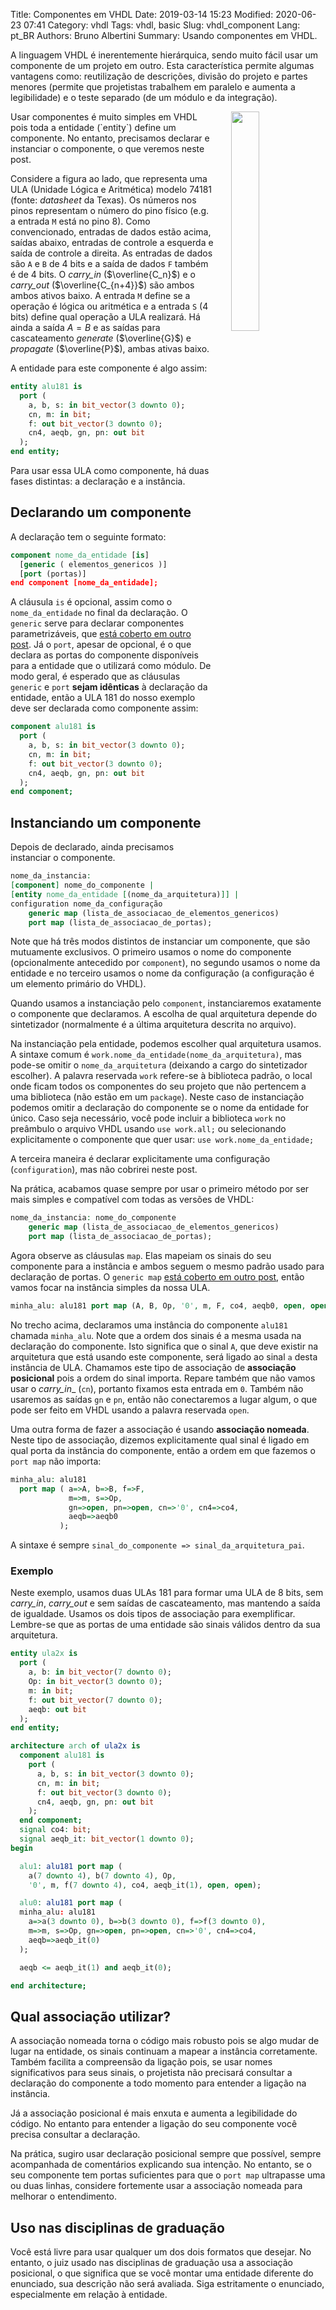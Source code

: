Title: Componentes em VHDL
Date: 2019-03-14 15:23
Modified: 2020-06-23 07:41
Category: vhdl
Tags: vhdl, basic
Slug: vhdl_component
Lang: pt_BR
Authors: Bruno Albertini
Summary: Usando componentes em VHDL.

A linguagem VHDL é inerentemente hierárquica, sendo muito fácil usar um componente de um projeto em outro. Esta característica permite algumas vantagens como: reutilização de descrições, divisão do projeto e partes menores (permite que projetistas trabalhem em paralelo e aumenta a legibilidade) e o teste separado (de um módulo e da integração).

<img src='{static}/images/vhdl/74181simbolo.png' width="30%" align="right" style="padding-left:5%" />
Usar componentes é muito simples em VHDL pois toda a entidade (`entity`) define um componente. No entanto, precisamos declarar e instanciar o componente, o que veremos neste post.

Considere a figura ao lado, que representa uma ULA (Unidade Lógica e Aritmética) modelo 74181 (fonte: _datasheet_ da Texas). Os números nos pinos representam o número do pino físico (e.g. a entrada `M` está no pino 8). Como convencionado, entradas de dados estão acima, saídas abaixo, entradas de controle a esquerda e saída de controle a direita. As entradas de dados são `A` e `B` de 4 bits e a saída de dados `F` também é de 4 bits. O _carry_in_ ($\overline{C_n}$) e o _carry_out_ ($\overline{C_{n+4}}$) são ambos ambos ativos baixo. A entrada `M` define se a operação é lógica ou aritmética e a entrada `S` (4 bits) define qual operação a ULA realizará. Há ainda a saída $A=B$ e as saídas para cascateamento _generate_ ($\overline{G}$) e _propagate_ ($\overline{P}$), ambas ativas baixo.

A entidade para este componente é algo assim:
```vhdl
entity alu181 is
  port (
    a, b, s: in bit_vector(3 downto 0);
    cn, m: in bit;
    f: out bit_vector(3 downto 0);
    cn4, aeqb, gn, pn: out bit
  );
end entity;
```

Para usar essa ULA como componente, há duas fases distintas: a declaração e a instância.

## Declarando um componente

A declaração tem o seguinte formato:
```vhdl
component nome_da_entidade [is]
  [generic ( elementos_genericos )]
  [port (portas)]
end component [nome_da_entidade];
```

A cláusula `is` é opcional, assim como o `nome_da_entidade` no final da declaração. O `generic` serve para declarar componentes parametrizáveis, que [está coberto em outro post]({filename}./l_generic_pt.md). Já o `port`, apesar de opcional, é o que declara as portas do componente disponíveis para a entidade que o utilizará como módulo. De modo geral, é esperado que as cláusulas `generic` e `port` **sejam idênticas** à declaração da entidade, então a ULA 181 do nosso exemplo deve ser declarada como componente assim:
```vhdl
component alu181 is
  port (
    a, b, s: in bit_vector(3 downto 0);
    cn, m: in bit;
    f: out bit_vector(3 downto 0);
    cn4, aeqb, gn, pn: out bit
  );
end component;
```

## Instanciando um componente

Depois de declarado, ainda precisamos instanciar o componente.

```vhdl
nome_da_instancia:
[component] nome_do_componente |
[entity nome_da_entidade [(nome_da_arquitetura)]] |
configuration nome_da_configuração
	generic map (lista_de_associacao_de_elementos_genericos)
	port map (lista_de_associacao_de_portas);
```

Note que há três modos distintos de instanciar um componente, que são mutuamente exclusivos. O primeiro usamos o nome do componente (opcionalmente antecedido por `component`), no segundo usamos o nome da entidade e no terceiro usamos o nome da configuração (a configuração é um elemento primário do VHDL).

Quando usamos a instanciação pelo `component`, instanciaremos exatamente o componente que declaramos. A escolha de qual arquitetura depende do sintetizador (normalmente é a última arquitetura descrita no arquivo).

Na instanciação pela entidade, podemos escolher qual arquitetura usamos. A sintaxe comum é `work.nome_da_entidade(nome_da_arquitetura)`, mas pode-se omitir o `nome_da_arquitetura` (deixando a cargo do sintetizador escolher). A palavra reservada `work` refere-se à biblioteca padrão, o local onde ficam todos os componentes do seu projeto que não pertencem a uma biblioteca (não estão em um `package`). Neste caso de instanciação podemos omitir a declaração do componente se o nome da entidade for único. Caso seja necessário, você pode incluir a biblioteca `work` no preâmbulo o arquivo VHDL usando `use work.all;` ou selecionando explicitamente o componente que quer usar: `use work.nome_da_entidade;`

A terceira maneira é declarar explicitamente uma configuração (`configuration`), mas não cobrirei neste post.

Na prática, acabamos quase sempre por usar o primeiro método por ser mais simples e compatível com todas as versões de VHDL:
```vhdl
nome_da_instancia: nome_do_componente
	generic map (lista_de_associacao_de_elementos_genericos)
	port map (lista_de_associacao_de_portas);
```

Agora observe as cláusulas `map`. Elas mapeiam os sinais do seu componente para a instância e ambos seguem o mesmo padrão usado para declaração de portas. O `generic map` [está coberto em outro post]({filename}./l_generic_pt.md), então vamos focar na instância simples da nossa ULA.

```vhdl
minha_alu: alu181 port map (A, B, Op, '0', m, F, co4, aeqb0, open, open);
```

No trecho acima, declaramos uma instância do componente `alu181` chamada `minha_alu`. Note que a ordem dos sinais é a mesma usada na declaração do componente. Isto significa que o sinal `A`, que deve existir na arquitetura que está usando este componente, será ligado ao sinal `a` desta instância de ULA. Chamamos este tipo de associação de **associação posicional** pois a ordem do sinal importa. Repare também que não vamos usar o _carry_in__ (`cn`), portanto fixamos esta entrada em `0`. Também não usaremos as saídas `gn` e `pn`, então não conectaremos a lugar algum, o que pode ser feito em VHDL usando a palavra reservada `open`.

Uma outra forma de fazer a associação é usando **associação nomeada**. Neste tipo de associação, dizemos explicitamente qual sinal é ligado em qual porta da instância do componente, então a ordem em que fazemos o `port map` não importa:
```vhdl
minha_alu: alu181
  port map ( a=>A, b=>B, f=>F,
             m=>m, s=>Op,
             gn=>open, pn=>open, cn=>'0', cn4=>co4,
             aeqb=>aeqb0
           );
```

A sintaxe é sempre `sinal_do_componente => sinal_da_arquitetura_pai`.


### Exemplo

Neste exemplo, usamos duas ULAs 181 para formar uma ULA de 8 bits, sem _carry_in_, _carry_out_ e sem saídas de cascateamento, mas mantendo a saída de igualdade. Usamos os dois tipos de associação para exemplificar. Lembre-se que as portas de uma entidade são sinais válidos dentro da sua arquitetura.

```vhdl
entity ula2x is
  port (
    a, b: in bit_vector(7 downto 0);
    Op: in bit_vector(3 downto 0);
    m: in bit;
    f: out bit_vector(7 downto 0);
    aeqb: out bit
  );
end entity;

architecture arch of ula2x is
  component alu181 is
    port (
      a, b, s: in bit_vector(3 downto 0);
      cn, m: in bit;
      f: out bit_vector(3 downto 0);
      cn4, aeqb, gn, pn: out bit
    );
  end component;
  signal co4: bit;
  signal aeqb_it: bit_vector(1 downto 0);
begin

  alu1: alu181 port map (
    a(7 downto 4), b(7 downto 4), Op,
    '0', m, f(7 downto 4), co4, aeqb_it(1), open, open);

  alu0: alu181 port map (
  minha_alu: alu181
    a=>a(3 downto 0), b=>b(3 downto 0), f=>f(3 downto 0),
    m=>m, s=>Op, gn=>open, pn=>open, cn=>'0', cn4=>co4,
    aeqb=>aeqb_it(0)
  );

  aeqb <= aeqb_it(1) and aeqb_it(0);

end architecture;
```

## Qual associação utilizar?
A associação nomeada torna o código mais robusto pois se algo mudar de lugar na entidade, os sinais continuam a mapear a instância corretamente. Também facilita a compreensão da ligação pois, se usar nomes significativos para seus sinais, o projetista não precisará consultar a declaração do componente a todo momento para entender a ligação na instância.  

Já a associação posicional é mais enxuta e aumenta a legibilidade do código. No entanto para entender a ligação do seu componente você precisa consultar a declaração.

Na prática, sugiro usar declaração posicional sempre que possível, sempre acompanhada de comentários explicando sua intenção. No entanto, se o seu componente tem portas suficientes para que o `port map` ultrapasse uma ou duas linhas, considere fortemente usar a associação nomeada para melhorar o entendimento.


## Uso nas disciplinas de graduação
Você está livre para usar qualquer um dos dois formatos que desejar. No entanto, o juiz usado nas disciplinas de graduação usa a associação posicional, o que significa que se você montar uma entidade diferente do enunciado, sua descrição não será avaliada. Siga estritamente o enunciado, especialmente em relação à entidade.
